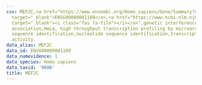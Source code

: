 ```yaml
---
csv: MEF2C,<a href="https://www.ensembl.org/Homo_sapiens/Gene/Summary?db=core;g=ENSG00000081189"
  target="_blank">ENSG00000081189</a>,<a href="https://www.ncbi.nlm.nih.gov/pubmed/17216044"
  target="_blank"><i class="fas fa-file"></i></a>",genetic interference,functional
  association,HeLa, high throughput transcription profiling by microarray,nucleotide
  sequence identification,nucleotide sequence identification,transcriptional regulation,down-regulates
  activity
data_alias: MEF2C
data_id: ENSG00000081189
data_numevidence: 1
data_species: Homo sapiens
data_taxid: '9606'
title: MEF2C
---
```

